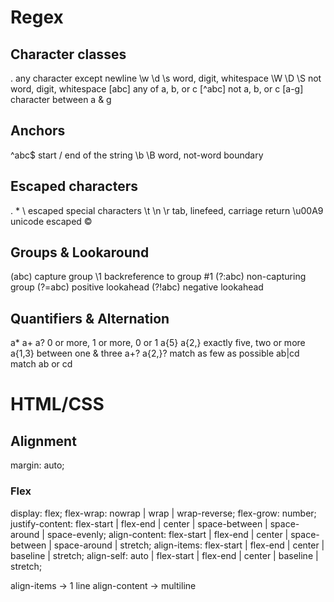 
# Regex

## Character classes
.			any character except newline
\w \d \s	word, digit, whitespace
\W \D \S	not word, digit, whitespace
[abc]		any of a, b, or c
[^abc]		not a, b, or c
[a-g]		character between a & g

## Anchors
^abc$		start / end of the string
\b \B		word, not-word boundary

## Escaped characters
\. \* \\	escaped special characters
\t \n \r	tab, linefeed, carriage return
\u00A9		unicode escaped ©

## Groups & Lookaround
(abc)		capture group
\1			backreference to group #1
(?:abc)		non-capturing group
(?=abc)		positive lookahead
(?!abc)		negative lookahead

## Quantifiers & Alternation
a* a+ a?	0 or more, 1 or more, 0 or 1
a{5} a{2,}	exactly five, two or more
a{1,3}		between one & three
a+? a{2,}?	match as few as possible
ab|cd		match ab or cd

# HTML/CSS

## Alignment
margin: auto;

### Flex

display: flex;
flex-wrap: nowrap | wrap | wrap-reverse;
flex-grow: number;
justify-content: flex-start | flex-end | center | space-between | space-around | space-evenly;
align-content: flex-start | flex-end | center | space-between | space-around | stretch;
align-items: flex-start | flex-end | center | baseline | stretch;
align-self: auto | flex-start | flex-end | center | baseline | stretch;

align-items		-> 1 line
align-content	-> multiline
